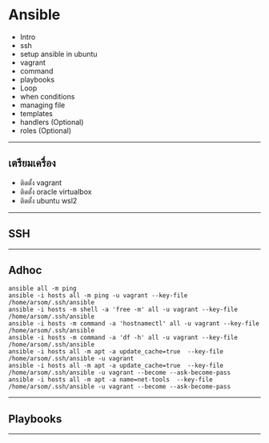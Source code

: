 # Ansible
- Intro
- ssh
- setup ansible in ubuntu 
- vagrant 
- command
- playbooks
- Loop
- when conditions
- managing file 
- templates
- handlers (Optional)
- roles (Optional)

----
## เตรียมเครื่อง 
- ติดตั้ง vagrant 
- ติดตั้ง oracle virtualbox
- ติดตั้ง ubuntu wsl2 

----
## SSH

----
## Adhoc
```
ansible all -m ping
ansible -i hosts all -m ping -u vagrant --key-file /home/arsom/.ssh/ansible
ansible -i hosts -m shell -a 'free -m' all -u vagrant --key-file /home/arsom/.ssh/ansible
ansible -i hosts -m command -a 'hostnamectl' all -u vagrant --key-file /home/arsom/.ssh/ansible
ansible -i hosts -m command -a 'df -h' all -u vagrant --key-file /home/arsom/.ssh/ansible
ansible -i hosts all -m apt -a update_cache=true  --key-file /home/arsom/.ssh/ansible -u vagrant
ansible -i hosts all -m apt -a update_cache=true  --key-file /home/arsom/.ssh/ansible -u vagrant --become --ask-become-pass
ansible -i hosts all -m apt -a name=net-tools  --key-file /home/arsom/.ssh/ansible -u vagrant --become --ask-become-pass
```
--- 
## Playbooks

---
